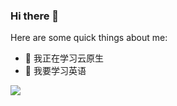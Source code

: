 ### Hi there 👋

Here are some quick things about me:

- 🌱 我正在学习云原生
- 🤔 我要学习英语

![](https://github-profile-summary-cards.vercel.app/api/cards/repos-per-language?username=hubice&theme=github)
